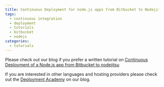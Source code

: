 ```yaml
---
title: Continuous Deployment for node.js apps from Bitbucket to Nodejitsu
tags:
  - continuous integration
  - deployment
  - tutorials
  - bitbucket
  - nodejs
categories:
  - tutorials
---
```

Please check out our blog if you prefer a written tutorial on [Continuous Deployment of a Node.js app from Bitbucket to nodejitsu](http://blog.codeship.io/2013/10/23/how-to-deploy-a-node-js-app-from-bitbucket-to-nodejitsu.html)

If you are interested in other languages and hosting providers please check out the [Deployment Academy](http://blog.codeship.io/category/deployment-academy) on our blog.
